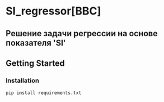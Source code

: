 # SI_regressor[BBC]
## Решение задачи регрессии на основе показателя 'SI'

<!-- GETTING STARTED -->
## Getting Started
### Installation
  ```sh
  pip install requirements.txt
  ```

